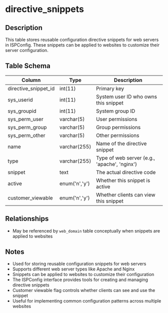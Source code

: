 # directive_snippets

## Description
This table stores reusable configuration directive snippets for web servers in ISPConfig. These snippets can be applied to websites to customize their server configuration.

## Table Schema
| Column | Type | Description |
|--------|------|-------------|
| directive_snippet_id | int(11) | Primary key |
| sys_userid | int(11) | System user ID who owns this snippet |
| sys_groupid | int(11) | System group ID |
| sys_perm_user | varchar(5) | User permissions |
| sys_perm_group | varchar(5) | Group permissions |
| sys_perm_other | varchar(5) | Other permissions |
| name | varchar(255) | Name of the directive snippet |
| type | varchar(255) | Type of web server (e.g., 'apache', 'nginx') |
| snippet | text | The actual directive code |
| active | enum('n','y') | Whether this snippet is active |
| customer_viewable | enum('n','y') | Whether clients can view this snippet |

## Relationships
- May be referenced by `web_domain` table conceptually when snippets are applied to websites

## Notes
- Used for storing reusable configuration snippets for web servers
- Supports different web server types like Apache and Nginx
- Snippets can be applied to websites to customize their configuration
- The ISPConfig interface provides tools for creating and managing directive snippets
- Customer viewable flag controls whether clients can see and use the snippet
- Useful for implementing common configuration patterns across multiple websites
